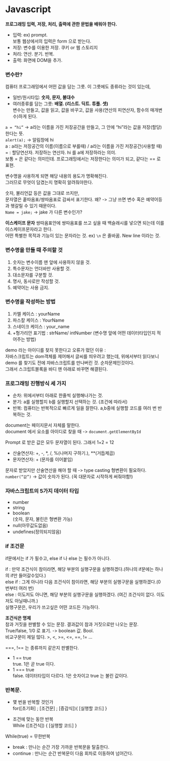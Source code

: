 # Javascript

**프로그래밍 입력, 저장, 처리, 출력에 관한 문법을 배워야 한다.**  
- 입력: ex) prompt.  
보통 웹상에서의 입력은 form 으로 받는다.  
- 저장: 변수를 이용한 저장. 쿠키 or 웹 스토리지  
- 처리: 연산. 분기. 반복.  
- 출력: 화면에 DOM을 추가.  

### 변수란?  
컴퓨터 프로그래밍에서 어떤 값을 담는 그릇. 이 그릇에도 종류라는 것이 있는데,  
- 일반/원시타입: **숫자, 문자, 불대수**  
- 여러종류를 담는 그릇: **배열. (리스트. 딕트. 튜플. 셋)**  
변수는 만들고, 값을 읽고, 값을 바꾸고, 값을 사용(연산의 피연산자, 함수의 매개변수)하게 된다.  

`a = “hi”` -> a라는 이름을 가진 저장공간을 만들고, 그 안에 “hi”라는 값을 저장(할당)한다는 뜻.  
`alert(a);` -> 알림창에 hi  
a : a라는 저장공간의 이름(이름으로 부를때) / a라는 이름을 가진 저장공간(사용할 때)  
= : 할당연산자. 저장하는 연산자. hi 를 a에 저장하라는 의미.  
보통 = 은 같다는 의미인데. 프로그래밍에서는 저장한다는 의미가 되고, 같다는 == 로 표현.  

변수명을 사용하게 되면 해당 내용의 용도가 명확해진다.  
그러므로 무엇이 담겼는지 명확히 알려줘야한다.  

숫자, 불리언값 등은 값을 그대로 쓰지만,  
문자열은 홑따옴표/쌍따옴표로 감싸서 표기한다. 왜? -> 그냥 쓰면 변수 혹은 예약어등과 헷갈릴 수 있기 때문이다.  
`Name = jake;` -> jake 가 다른 변수인가?

**이스케이프 문자**
쌍따옴표안에 쌍따옴표를 쓰고 싶을 때 백슬래시를 넣으면 되는데 이를 이스케이프문자라고 한다.  
어떤 특별한 목적과 기능이 있는 문자라는 것. ex) `\n` 은 줄바꿈. New line 이라는 것.  

### 변수명을 만들 때 주의할 것
1.	숫자는 변수이름 맨 앞에 사용하지 않을 것.  
2.	특수문자는 언더바만 사용할 것.  
3.	대소문자를 구분할 것.  
4.	명사, 동사로만 작성할 것.  
5.	예약어는 사용 금지.  

###	변수명을 작성하는 방법
1.	카멜 케이스 : yourName  
2.	파스칼 케이스 : YourName  
3.	스네이크 케이스 : your_name  
4.	+헝가리안 표기법 : strName/ intNumber (변수명 앞에 어떤 데이터타입인지 적어주는 방법)  

demo 라는 아이디를 찾지 못한다고 오류가 떴던 이유 :  
자바스크립트는 dom객체를 제어해서 글씨를 띄우려고 했는데,
위에서부터 읽다보니 demo 를 찾기도 전에 자바스크립트를 만나버린 것. 순차문제인것이다.  
그래서 스크립트블록을 바디 맨 아래로 바꾸면 해결된다.  

### 프로그래밍 진행방식 세 가지
- 순차: 위에서부터 아래로 한줄씩 실행해나가는 것.  
- 분기: a를 실행할지 b를 실행할지 선택하는 것. (조건에 따라서)  
- 반복: 컴퓨터는 반복적으로 빠르게 일을 잘한다. a,b중에 실행할 코드를 여러 번 반복하는 것.  

document는 페이지문서 자체를 말한다.  
document 에서 요소를 아이디로 찾을 때 -> `document.getElementById`

Prompt 로 받은 값은 모두 문자열이 된다. 그래서 1+2 = 12    

- 산술연산자: +, -, *, /, %(나머지 구하기.), **(거듭제곱)  
- 문자연산자: + (문자를 이어붙임)  

문자로 받았지만 산술연산을 해야 할 때 -> type casting 형변환이 필요하다.
`number(“값”)` -> 값이 숫자가 된다. (꼭 대문자로 시작하게 써줘야함!)  

### 자바스크립트의 5가지 데이터 타입
- number  
- string  
- boolean  
(숫자, 문자, 불린은 형변환 가능)  
- null(아무값도없음)  
- undefines(정의되지않음)  

### if 조건문
if문에서는 if 가 필수고, else if 나 else 는 필수가 아니다.  

if : 만약 조건식이 참이라면, 해당 부분의 실행구문을 실행하겠다.(하나의 if문에는 하나의 if만 들어갈수있다.)  
else if : 그게 아니라 다음 조건식이 참이라면, 해당 부분의 실행구문을 실행하겠다.(0번부터 여러 번)  
else : 이도저도 아니면, 해당 부분의 실행구문을 실행하겠다. (여긴 조건식이 없다. 이도저도 아닐때니까.)  
실행구문은, 우리가 쓰고싶은 어떤 코드든 가능하다.  

**조건식은 명제**  
참과 거짓을 판별할 수 있는 문장. 결과값이 참과 거짓으로만 나오는 문장.  
True/false,  1/0 로 표기. -> boolean 값. Bool.  
비교구문이 제일 많다. >, <, >=, <=, ==, != ...  

===, !== 는 종류까지 같은지 판별한다.  
- 1 == true  
true. 1은 곧 true 이다.  
- 1 === true  
false. 데이터타입이 다르다. 1은 숫자이고 true 는 불린 값이다.


### 반복문.
- 몇 번을 반복할 것인가  
for([초기화] ; [조건문] ; [증감식]){
    [실행할 코드]
}  

- 조건에 맞는 동안 반복  
While ([조건식]) { [실행할 코드] }

While(true) = 무한반복  
- break : 만나는 순간 가장 가까운 반복문을 탈출한다.  
- continue : 만나는 순간 반복문이 다음 회차로 이동하여 넘어간다.  


